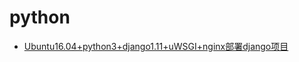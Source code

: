 # python

- [Ubuntu16.04+python3+django1.11+uWSGI+nginx部署django项目](progarmming-languages/python/Ubuntu16.04+python3+django1.11+uWSGI+nginx部署django项目.md)